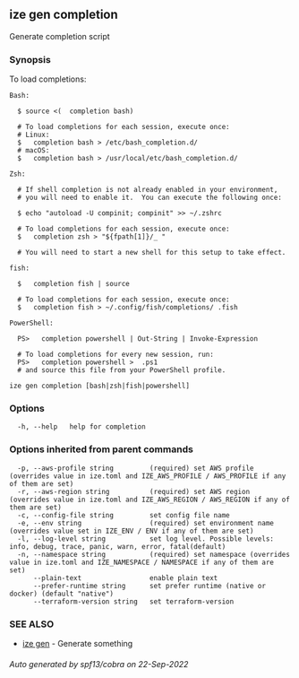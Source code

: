 ## ize gen completion

Generate completion script

### Synopsis

To load completions:
	
	Bash:
	
	  $ source <(  completion bash)
	
	  # To load completions for each session, execute once:
	  # Linux:
	  $   completion bash > /etc/bash_completion.d/ 
	  # macOS:
	  $   completion bash > /usr/local/etc/bash_completion.d/ 
	
	Zsh:
	
	  # If shell completion is not already enabled in your environment,
	  # you will need to enable it.  You can execute the following once:
	
	  $ echo "autoload -U compinit; compinit" >> ~/.zshrc
	
	  # To load completions for each session, execute once:
	  $   completion zsh > "${fpath[1]}/_ "
	
	  # You will need to start a new shell for this setup to take effect.
	
	fish:
	
	  $   completion fish | source
	
	  # To load completions for each session, execute once:
	  $   completion fish > ~/.config/fish/completions/ .fish
	
	PowerShell:
	
	  PS>   completion powershell | Out-String | Invoke-Expression
	
	  # To load completions for every new session, run:
	  PS>   completion powershell >  .ps1
	  # and source this file from your PowerShell profile.
	

```
ize gen completion [bash|zsh|fish|powershell]
```

### Options

```
  -h, --help   help for completion
```

### Options inherited from parent commands

```
  -p, --aws-profile string         (required) set AWS profile (overrides value in ize.toml and IZE_AWS_PROFILE / AWS_PROFILE if any of them are set)
  -r, --aws-region string          (required) set AWS region (overrides value in ize.toml and IZE_AWS_REGION / AWS_REGION if any of them are set)
  -c, --config-file string         set config file name
  -e, --env string                 (required) set environment name (overrides value set in IZE_ENV / ENV if any of them are set)
  -l, --log-level string           set log level. Possible levels: info, debug, trace, panic, warn, error, fatal(default)
  -n, --namespace string           (required) set namespace (overrides value in ize.toml and IZE_NAMESPACE / NAMESPACE if any of them are set)
      --plain-text                 enable plain text
      --prefer-runtime string      set prefer runtime (native or docker) (default "native")
      --terraform-version string   set terraform-version
```

### SEE ALSO

* [ize gen](ize_gen.md)	 - Generate something

###### Auto generated by spf13/cobra on 22-Sep-2022
